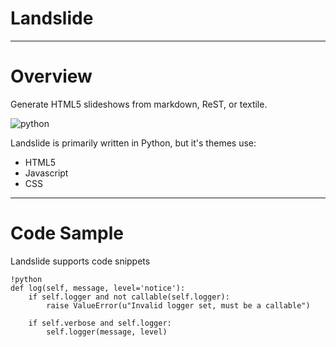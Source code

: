 # Landslide

---

# Overview

Generate HTML5 slideshows from markdown, ReST, or textile.

![python](/theme/slides/secondslides/images/spaghetti.jpg)

Landslide is primarily written in Python, but it's themes use:

- HTML5
- Javascript
- CSS

---

# Code Sample

Landslide supports code snippets

    !python
    def log(self, message, level='notice'):
        if self.logger and not callable(self.logger):
            raise ValueError(u"Invalid logger set, must be a callable")

        if self.verbose and self.logger:
            self.logger(message, level)
